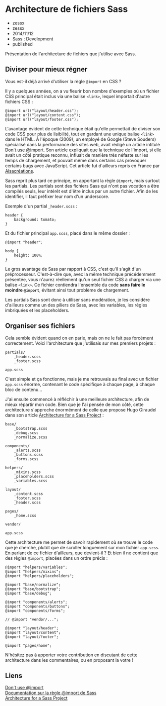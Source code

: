 # Architecture de fichiers Sass
- zessx
- zessx
- 2014/11/12
- Sass ; Development
- published

Présentation de l'architecture de fichiers que j'utilise avec Sass.

## Diviser pour mieux régner

Vous est-il déjà arrivé d'utiliser la règle `@import` en CSS ?

Il y a quelques années, on a vu fleurir bon nombre d'exemples où un fichier CSS principal était inclus via une balise `<link>`, lequel importait d'autre fichiers CSS :

	@import url("layout/header.css");
	@import url("layout/content.css");
	@import url("layout/footer.css");

L'avantage évident de cette technique était qu'elle permettait de diviser son code CSS pour plus de lisibilité, tout en gardant une unique balise `<link>` dans le HTML. À l'époque (2009), un employé de Google (Steve Souders) spécialisé dans la performance des sites web, avait rédigé un article intitulé [Don't use @import](http://www.stevesouders.com/blog/2009/04/09/dont-use-import/). Son article expliquait que la technique de l'import, si elle avait un côté pratique reconnu, influait de manière très néfaste sur les temps de chargement, et pouvait même dans certains cas provoquer certains bugs avec JavaScript. Cet article fut d'ailleurs repris en France par [Alsacréations](http://www.alsacreations.com/actu/lire/695-utilisation-style-css-import-link.html).

Sass reprit plus tard ce principe, en apportant la règle `@import`, mais surtout les partials. Les partials sont des fichiers Sass qui n'ont pas vocation a être compilés seuls, leur intérêt est d'être inclus par un autre fichier. Afin de les identifier, il faut préfixer leur nom d'un underscore.

Exemple d'un partial `_header.scss` :

    header {
    	background: tomato;
    }

Et du fichier principal `app.scss`, placé dans le même dossier :

    @import "header";

    body {
    	height: 100%;
    }

Le gros avantage de Sass par rapport à CSS, c'est qu'il s'agit d'un préprocesseur. C'est-à-dire que, avec la même technique précédemment présentée, vous n'aurez réellement qu'un seul fichier CSS à charger via une balise `<link>`. Ce fichier contiendra l'ensemble du code **sans faire le moindre `@import`**, évitant ainsi tout problème de chargement.

Les partials Sass sont donc à utiliser sans modération, je les considère d'ailleurs comme un des piliers de Sass, avec les variables, les règles imbriquées et les placeholders.

## Organiser ses fichiers

Cela semble évident quand on en parle, mais on ne le fait pas forcément correctement. Voici l'architecture que j'utilisais sur mes premiers projets :

    partials/
        _header.scss
        _footer.scss

    app.scss

C'est simple et ça fonctionne, mais je me retrouvais au final avec un fichier `app.scss` énorme, contenant le code spécifique à chaque page, à chaque bloc de contenu...

J'ai ensuite commencé à réfléchir à une meilleure architecture, afin de mieux répartir mon code. Bien que je l'ai pensée de mon côté, cette architecture s'approche énormément de celle que propose Hugo Giraudel dans son article [Architecture for a Sass Project](http://www.sitepoint.com/architecture-sass-project/) :

    base/
        _bootstrap.scss
        _debug.scss
        _normalize.scss

    components/
    	_alerts.scss
    	_buttons.scss
    	_forms.scss

    helpers/
        _mixins.scss
        _placeholders.scss
        _variables.scss

    layout/
    	_content.scss
    	_footer.scss
    	_header.scss

    pages/
    	_home.scss

    vendor/

    app.scss

Cette architecture me permet de savoir rapidement où se trouve le code que je cherche, plutôt que de scroller longuement sur mon fichier `app.scss`. En parlant de ce fichier d'ailleurs, que devient-il ? Et bien il ne contient que des règles `@import`, placées dans un ordre précis :

	@import "helpers/variables";
	@import "helpers/mixins";
	@import "helpers/placeholders";

	@import "base/normalize";
	@import "base/bootstrap";
	@import "base/debug";

	@import "components/alerts";
	@import "components/buttons";
	@import "components/forms";

	// @import "vendor/...";

	@import "layout/header";
	@import "layout/content";
	@import "layout/footer";

	@import "pages/home";

N'hésitez pas à apporter votre contribution en discutant de cette architecture dans les commentaires, ou en proposant la votre !

## Liens 

[Don't use @import](http://www.stevesouders.com/blog/2009/04/09/dont-use-import/)   
[Documentation sur la règle @import de Sass](http://sass-lang.com/documentation/file.SASS_REFERENCE.html#import)   
[Architecture for a Sass Project](http://www.sitepoint.com/architecture-sass-project/)